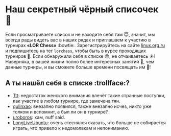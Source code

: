 Наш секретный чёрный списочек :pencil:
======================================

Если просматриваете список и не находите себя там :innocent:, значит, мы всегда рады видеть вас в наших рядах и приглашаем к участию в турнирах **«LOR Chess»** :bowtie:. Зарегистрируйтесь на сайте [linux.org.ru](http://www.linux.org.ru/) и подпишитесь на тег `lorchess`, чтобы быть в курсе проходящих турниров :eyes:. Если обнаружили себя в списке :rage:, не отчаиваетесь :sunny:! Наверняка, в вашей жизни полно более интересных занятий :microphone:, чем данные турниры, и вы сможете больше времени посвящать им :dancers:!

А ты нашёл себя в списке :trollface:?
-------------------------------------

* [Ttt](http://www.linux.org.ru/people/Ttt/profile): недостаток женского внимания влечёт такие странные поступки, как участие в любом турнире, где замечена тян.
* [qulinxao](http://www.linux.org.ru/people/qulinxao/profile): внезапно появился, также внезапно исчез, никто уже толком и вспомнит, а был ли он в турнире?
* [uroboros](http://www.linux.org.ru/people/uroboros/profile): хам, nuff said.
* [LongLiveUbuntu](http://www.linux.org.ru/people/LongLiveUbuntu/profile): очень стеснялся сказать, что больше не собирается играть, что привело к недомолвкам и непониманию.
